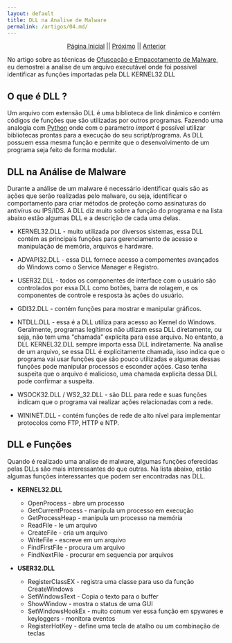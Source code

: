 ```yaml
---
layout: default
title: DLL na Analise de Malware
permalink: /artigos/04.md/
---
```


<p align="center">
 <a href="https://carineconstantino.github.io/cybersecurity/">Página Inicial</a>
 || 
 <a href="https://carineconstantino.github.io/cybersecurity/artigos/03.md">Próximo</a>  
 || 
 <a href="https://carineconstantino.github.io/cybersecurity/artigos/02.md">Anterior</a>   
</p>

No artigo sobre as técnicas de [Ofuscação e Empacotamento de Malware](https://carineconstantino.github.io/cybersecurity/artigos/02.md), eu demostrei a analise de um arquivo executável onde foi possível identificar as funções importadas pela DLL KERNEL32.DLL 

## O que é DLL ? 

Um arquivo com extensão DLL é uma biblioteca de link dinâmico e contém códigos de funções que são utilizadas por outros programas. Fazendo uma analogia com [Python](https://www.python.org) onde com o parametro _import_ é possível utilizar bibliotecas prontas para a execução do seu script/programa. As DLL possuem essa mesma função e permite que o desenvolvimento de um programa seja feito de forma modular. 

## DLL na Análise de Malware

Durante a análise de um malware é necessário identificar quais são as ações que serão realizadas pelo malware, ou seja, identificar o comportamento para criar métodos de proteção como assinaturas do antivírus ou IPS/IDS. A DLL diz muito sobre a função do programa e na lista abaixo estão algumas DLL e a descrição de cada uma delas. 

* KERNEL32.DLL - muito utilizada por diversos sistemas, essa DLL contém as principais funções para gerenciamento de acesso e manipulação de memória, arquivos e hardware. 

* ADVAPI32.DLL - essa DLL fornece acesso a compomentes avançados do Windows como o Service Manager e Registro. 

* USER32.DLL - todos os componentes de interface com o usuário são controlados por essa DLL como botões, barra de rolagem, e os componentes de controle e resposta às ações do usuário. 

* GDI32.DLL - contém funções para mostrar e manipular gráficos. 

* NTDLL.DLL - essa é a DLL utiliza para acesso ao Kernel do Windows. Geralmente, programas legítimos não utlizam essa DLL diretamente, ou seja, não tem uma "chamada" explícita para esse arquivo. No entanto, a DLL KERNEL32.DLL sempre importa essa DLL indiretamente. Na analise de um arquivo, se essa DLL é explicitamente chamada, isso indica que o programa vai usar funções que são pouco utilizadas e algumas dessas funções pode manipular processos e esconder ações. Caso tenha suspeita que o arquivo é malicioso, uma chamada explicita dessa DLL pode confirmar a suspeita. 

* WSOCK32.DLL / WS2_32.DLL - são DLL para rede e suas funções indicam que o programa vai realizar ações relacionadas com a rede. 

* WININET.DLL - contém funções de rede de alto nível para implementar protocolos como FTP, HTTP e NTP. 

## DLL e Funções 

Quando é realizado uma analise de malware, algumas funções oferecidas pelas DLLs são mais interessantes do que outras. Na lista abaixo, estão algumas funções interessantes que podem ser encontradas nas DLL. 

* **KERNEL32.DLL** 
     * OpenProcess - abre um processo
     * GetCurrentProcess - manipula um processo em execução 
     * GetProcessHeap  - manipula um processo na memória
     * ReadFile - le um arquivo
     * CreateFile - cria um arquivo
     * WriteFile - escreve em um arquivo        
     * FindFirstFile - procura um arquivo
     * FindNextFile - procurar em sequencia por arquivos 
     
* **USER32.DLL**
     * RegisterClassEX - registra uma classe para uso da função CreateWindows
     * SetWindowsText - Copia o texto para o buffer
     * ShowWindow - mostra o status de uma GUI
     * SetWindowsHookEx - muito comum ver essa função em spywares e keyloggers - monitora eventos
     * RegisterHotKey - define uma tecla de atalho ou um combinação de teclas
     
    
 
 


     

     




